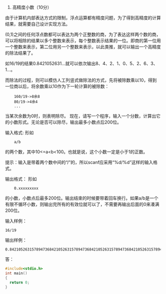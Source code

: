 1. 高精度小数（10分）

由于计算机内部表达方式的限制，浮点运算都有精度问题，为了得到高精度的计算结果，就需要自己设计实现方法。

(0,1)之间的任何浮点数都可以表达为两个正整数的商，为了表达这样两个数的商，可以将相除的结果以多个整数来表示，每个整数表示结果的一位。即商的第一位用一个整数来表示，第二位用另一个整数来表示，以此类推，就可以输出一个高精度的除法结果了。

如16/19的结果0.8421052631...就可以依次输出8、4、2、1、0、5、2、6、3、1...。

而除法的过程，则可以模仿人工列竖式做除法的方式，先将被除数乘以10，得到一位商以后，将余数乘以10作为下一轮计算的被除数：
```
    160/19->8余8
    80/19->4余4
    ...
```
当某次余数为0时，则表明除尽。
现在，请写一个程序，输入一个分数，计算出它的小数形式。无论是否可以除尽，输出最多小数点后200位。

输入格式:
形如
```
    a/b
```
的两个数，其中10<=a<b<100。也就是说，这个小数一定是小于1的正数。

提示：输入是带着两个数中间的“/”的，所以scanf应采用“%d/%d”这样的输入格式。

输出格式：
形如
```
    0.xxxxxxxxx
```
的小数，小数点后最多200位。输出结束的时候要带着回车换行。如果a/b是一个有限不循环小数，则输出完所有的有效位就可以了，不需要再输出后面的0来凑满200位。

输入样例：
```
16/19
```
输出样例：
```
0.84210526315789473684210526315789473684210526315789473684210526315789473684210526315789473684210526315789473684210526315789473684210526315789473684210526315789473684210526315789473684210526315789473684
```

答：

```C
#include<stdio.h>
int main()
{
  return 0;
}
```

